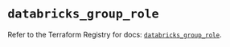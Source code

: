 # `databricks_group_role`

Refer to the Terraform Registry for docs: [`databricks_group_role`](https://registry.terraform.io/providers/databricks/databricks/1.96.0/docs/resources/group_role).
